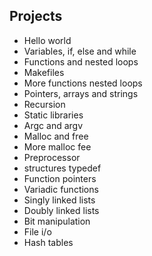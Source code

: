 ## Projects

- Hello world
- Variables, if, else and while
- Functions and nested loops
- Makefiles
- More functions nested loops
- Pointers, arrays and strings
- Recursion
- Static libraries
- Argc and argv
- Malloc and free
- More malloc fee
- Preprocessor
- structures typedef
- Function pointers
- Variadic functions
- Singly linked lists
- Doubly linked lists
- Bit manipulation
- File i/o
- Hash tables
